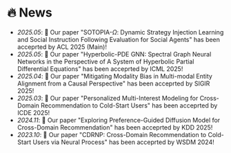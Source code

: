 # 🔥 News
- *2025.05*: 🎉 Our paper "SOTOPIA-$\Omega$: Dynamic Strategy Injection Learning and Social Instruction Following Evaluation for Social Agents" has been acceprted by ACL 2025 (Main)!
- *2025.05*: 🎉 Our paper "Hyperbolic-PDE GNN: Spectral Graph Neural Networks in the Perspective of A System of Hyperbolic Partial Differential Equations" has been acceprted by ICML 2025!
- *2025.04*: 🎉 Our paper "Mitigating Modality Bias in Multi-modal Entity Alignment from a Causal Perspective" has been acceprted by SIGIR 2025!
- *2025.03*: 🎉 Our paper "Personalized Multi-Interest Modeling for Cross-Domain Recommendation to Cold-Start Users" has been acceprted by ICDE 2025!
- *2024.11*: 🎉 Our paper "Exploring Preference-Guided Diffusion Model for Cross-Domain Recommendation" has been acceprted by KDD 2025!
- *2023.10*: 🎉 Our paper "CDRNP: Cross-Domain Recommendation to Cold-Start Users via Neural Process" has been acceprted by WSDM 2024!
